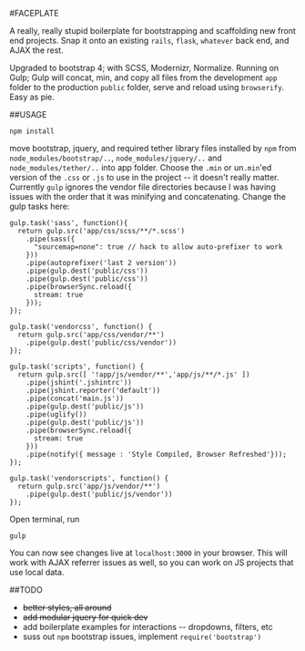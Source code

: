 #FACEPLATE

A really, really stupid boilerplate for bootstrapping and scaffolding new front end projects. Snap it onto an existing `rails`, `flask`, `whatever` back end, and AJAX the rest.

Upgraded to bootstrap 4; with SCSS, Modernizr, Normalize. Running on Gulp; Gulp will concat, min, and copy all files from the development `app` folder to the production `public` folder, serve and reload using `browserify`. Easy as pie.

##USAGE

```
npm install
```

move bootstrap, jquery, and required tether library files installed by `npm` from `node_modules/bootstrap/..`, `node_modules/jquery/..` and `node_modules/tether/..` into app folder. Choose the `.min` or un`.min`'ed version of the `.css` or `.js` to use in the project -- it doesn't really matter. Currently `gulp` ignores the vendor file directories because I was having issues with the order that it was minifying and concatenating. Change the gulp tasks here:

```
gulp.task('sass', function(){
  return gulp.src('app/css/scss/**/*.scss')
    .pipe(sass({
      "sourcemap=none": true // hack to allow auto-prefixer to work
    }))
    .pipe(autoprefixer('last 2 version'))
    .pipe(gulp.dest('public/css'))
    .pipe(gulp.dest('public/css'))
    .pipe(browserSync.reload({
      stream: true
    }));
});

gulp.task('vendorcss', function() {
  return gulp.src('app/css/vendor/**')
    .pipe(gulp.dest('public/css/vendor'))
});

gulp.task('scripts', function() {
  return gulp.src([ '!app/js/vendor/**','app/js/**/*.js' ])
    .pipe(jshint('.jshintrc'))
    .pipe(jshint.reporter('default'))
    .pipe(concat('main.js'))
    .pipe(gulp.dest('public/js'))
    .pipe(uglify())
    .pipe(gulp.dest('public/js'))
    .pipe(browserSync.reload({
      stream: true
    }))
    .pipe(notify({ message : 'Style Compiled, Browser Refreshed'}));
});

gulp.task('vendorscripts', function() {
  return gulp.src('app/js/vendor/**')
    .pipe(gulp.dest('public/js/vendor'))
});
```

Open terminal, run
```
gulp
```

You can now see changes live at `localhost:3000` in your browser. This will work with AJAX referrer issues as well, so you can work on JS projects that use local data.


##TODO
* ~~better styles, all around~~
* ~~add modular jquery for quick dev~~
* add boilerplate examples for interactions -- dropdowns, filters, etc
* suss out `npm` bootstrap issues, implement `require('bootstrap')`

